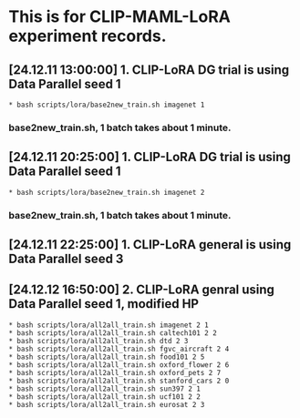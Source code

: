 # This is for CLIP-MAML-LoRA experiment records.
## [24.12.11 13:00:00] 1. CLIP-LoRA DG trial is using Data Parallel seed 1
    * bash scripts/lora/base2new_train.sh imagenet 1
### base2new_train.sh, 1 batch takes about 1 minute.
## [24.12.11 20:25:00] 1. CLIP-LoRA DG trial is using Data Parallel seed 1
    * bash scripts/lora/base2new_train.sh imagenet 2
### base2new_train.sh, 1 batch takes about 1 minute.
## [24.12.11 22:25:00] 1. CLIP-LoRA general is using Data Parallel seed 3
## [24.12.12 16:50:00] 2. CLIP-LoRA genral using Data Parallel seed 1, modified HP
    * bash scripts/lora/all2all_train.sh imagenet 2 1
    * bash scripts/lora/all2all_train.sh caltech101 2 2
    * bash scripts/lora/all2all_train.sh dtd 2 3
    * bash scripts/lora/all2all_train.sh fgvc_aircraft 2 4
    * bash scripts/lora/all2all_train.sh food101 2 5
    * bash scripts/lora/all2all_train.sh oxford_flower 2 6
    * bash scripts/lora/all2all_train.sh oxford_pets 2 7
    * bash scripts/lora/all2all_train.sh stanford_cars 2 0 
    * bash scripts/lora/all2all_train.sh sun397 2 1
    * bash scripts/lora/all2all_train.sh ucf101 2 2 
    * bash scripts/lora/all2all_train.sh eurosat 2 3

